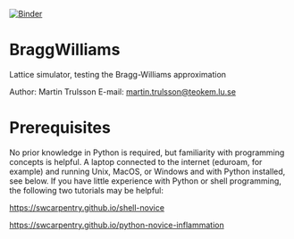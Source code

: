 [![Binder](https://mybinder.org/badge_logo.svg)](https://mybinder.org/v2/gh/trulle82/BraggWilliams/HEAD?labpath=BraggWilliams.ipynb)

# BraggWilliams
Lattice simulator, testing the Bragg-Williams approximation

Author: Martin Trulsson
E-mail: martin.trulsson@teokem.lu.se

# Prerequisites

No prior knowledge in Python is required, but familiarity with programming concepts is helpful.
A laptop connected to the internet (eduroam, for example) and running Unix, MacOS, or Windows and with Python installed, see below.
If you have little experience with Python or shell programming, the following two tutorials may be helpful:

https://swcarpentry.github.io/shell-novice

https://swcarpentry.github.io/python-novice-inflammation
